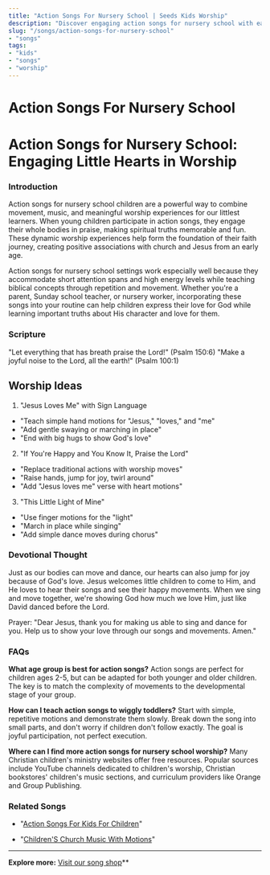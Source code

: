 ```yaml
---
title: "Action Songs For Nursery School | Seeds Kids Worship"
description: "Discover engaging action songs for nursery school with easy motions and biblical lessons. Perfect for children's worship, Sunday school, and family devotions."
slug: "/songs/action-songs-for-nursery-school"
- "songs"
tags:
- "kids"
- "songs"
- "worship"
---
```


# Action Songs For Nursery School

# Action Songs for Nursery School: Engaging Little Hearts in Worship

### Introduction
Action songs for nursery school children are a powerful way to combine movement, music, and meaningful worship experiences for our littlest learners. When young children participate in action songs, they engage their whole bodies in praise, making spiritual truths memorable and fun. These dynamic worship experiences help form the foundation of their faith journey, creating positive associations with church and Jesus from an early age.

Action songs for nursery school settings work especially well because they accommodate short attention spans and high energy levels while teaching biblical concepts through repetition and movement. Whether you're a parent, Sunday school teacher, or nursery worker, incorporating these songs into your routine can help children express their love for God while learning important truths about His character and love for them.

### Scripture
"Let everything that has breath praise the Lord!" (Psalm 150:6)
"Make a joyful noise to the Lord, all the earth!" (Psalm 100:1)

## Worship Ideas
1. "Jesus Loves Me" with Sign Language
- "Teach simple hand motions for "Jesus," "loves," and "me"
- "Add gentle swaying or marching in place"
- "End with big hugs to show God's love"

2. "If You're Happy and You Know It, Praise the Lord"
- "Replace traditional actions with worship moves"
- "Raise hands, jump for joy, twirl around"
- "Add "Jesus loves me" verse with heart motions"

3. "This Little Light of Mine"
- "Use finger motions for the "light"
- "March in place while singing"
- "Add simple dance moves during chorus"

### Devotional Thought
Just as our bodies can move and dance, our hearts can also jump for joy because of God's love. Jesus welcomes little children to come to Him, and He loves to hear their songs and see their happy movements. When we sing and move together, we're showing God how much we love Him, just like David danced before the Lord.

Prayer: "Dear Jesus, thank you for making us able to sing and dance for you. Help us to show your love through our songs and movements. Amen."

### FAQs

**What age group is best for action songs?**
Action songs are perfect for children ages 2-5, but can be adapted for both younger and older children. The key is to match the complexity of movements to the developmental stage of your group.

**How can I teach action songs to wiggly toddlers?**
Start with simple, repetitive motions and demonstrate them slowly. Break down the song into small parts, and don't worry if children don't follow exactly. The goal is joyful participation, not perfect execution.

**Where can I find more action songs for nursery school worship?**
Many Christian children's ministry websites offer free resources. Popular sources include YouTube channels dedicated to children's worship, Christian bookstores' children's music sections, and curriculum providers like Orange and Group Publishing.

### Related Songs

- "[Action Songs For Kids For Children](/songs/action-songs-for-kids-for-children/)"

- "[Children'S Church Music With Motions](/songs/children-s-church-music-with-motions/)"

---

**Explore more:** [Visit our song shop](https://seedskidsworship.com/shop)**

<!-- Schema Markup -->
<script type="application/ld+json">
{
  "@context": "https://schema.org",
  "@type": "MusicRecording",
  "name": "Action Songs For Nursery School",
  "byArtist": {
    "@type": "MusicGroup",
    "name": "Seeds Kids Worship"
  },
  "isFamilyFriendly": true,
  "url": "https://seedskidsworship.com/songs/action-songs-for-nursery-school/"
}
</script>